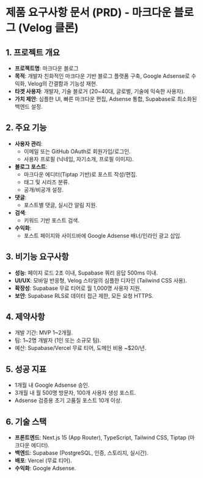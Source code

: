 # 제품 요구사항 문서 (PRD) - 마크다운 블로그 (Velog 클론)

## 1. 프로젝트 개요
- **프로젝트명**: 마크다운 블로그
- **목적**: 개발자 친화적인 마크다운 기반 블로그 플랫폼 구축, Google Adsense로 수익화, Velog의 간결함과 기능성 재현.
- **타겟 사용자**: 개발자, 기술 블로거 (20~40대, 글로벌, 기술에 익숙한 사용자).
- **가치 제안**: 심플한 UI, 빠른 마크다운 편집, Adsense 통합, Supabase로 최소화된 백엔드 설정.

## 2. 주요 기능
- **사용자 관리**:
  - 이메일 또는 GitHub OAuth로 회원가입/로그인.
  - 사용자 프로필 (닉네임, 자기소개, 프로필 이미지).
- **블로그 포스트**:
  - 마크다운 에디터(Tiptap 기반)로 포스트 작성/편집.
  - 태그 및 시리즈 분류.
  - 공개/비공개 설정.
- **댓글**:
  - 포스트별 댓글, 실시간 알림 지원.
- **검색**:
  - 키워드 기반 포스트 검색.
- **수익화**:
  - 포스트 페이지와 사이드바에 Google Adsense 배너/인라인 광고 삽입.

## 3. 비기능 요구사항
- **성능**: 페이지 로드 2초 이내, Supabase 쿼리 응답 500ms 이내.
- **UI/UX**: 모바일 반응형, Velog 스타일의 심플한 디자인 (Tailwind CSS 사용).
- **확장성**: Supabase 무료 티어로 월 1,000명 사용자 지원.
- **보안**: Supabase RLS로 데이터 접근 제한, 모든 요청 HTTPS.

## 4. 제약사항
- 개발 기간: MVP 1~2개월.
- 팀: 1~2명 개발자 (1인 또는 소규모 팀).
- 예산: Supabase/Vercel 무료 티어, 도메인 비용 ~$20/년.

## 5. 성공 지표
- 1개월 내 Google Adsense 승인.
- 3개월 내 월 500명 방문자, 100개 사용자 생성 포스트.
- Adsense 검증용 초기 고품질 포스트 10개 이상.

## 6. 기술 스택
- **프론트엔드**: Next.js 15 (App Router), TypeScript, Tailwind CSS, Tiptap (마크다운 에디터).
- **백엔드**: Supabase (PostgreSQL, 인증, 스토리지, 실시간).
- **배포**: Vercel (무료 티어).
- **수익화**: Google Adsense.